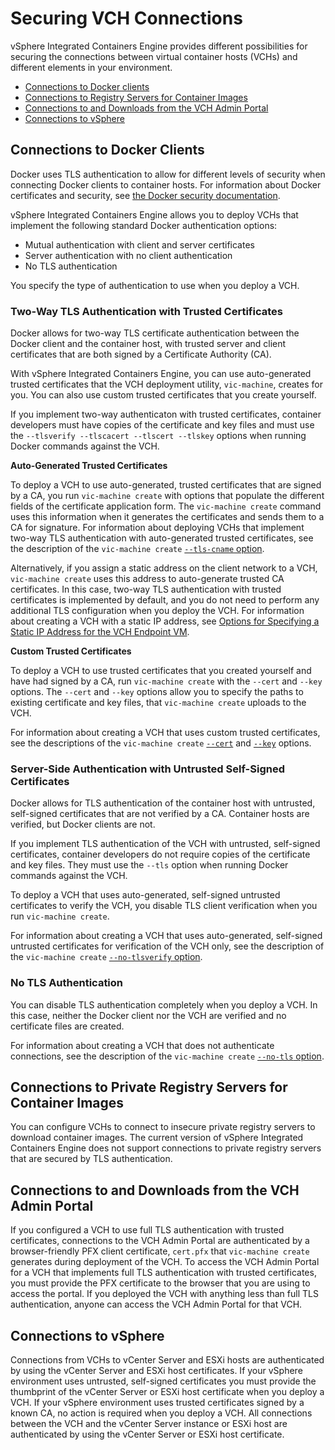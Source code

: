 # Securing VCH Connections #

vSphere Integrated Containers Engine provides different possibilities for securing the connections between virtual container hosts (VCHs) and different elements in your environment.

- [Connections to Docker clients](#docker)
- [Connections to Registry Servers for Container Images](#registries)
- [Connections to and Downloads from the VCH Admin Portal](#vicadmin)
- [Connections to vSphere](#vsphere)

<a name="docker"></a>
## Connections to Docker Clients ##

Docker uses TLS authentication to allow for different levels of security when connecting Docker clients to container hosts. For information about Docker certificates and security, see [the Docker security documentation](https://docs.docker.com/engine/security/https/).

vSphere Integrated Containers Engine allows you to deploy VCHs that implement the following standard Docker authentication options:

- Mutual authentication with client and server certificates
- Server authentication with no client authentication
- No TLS authentication

You specify the type of authentication to use when you deploy a VCH.

### Two-Way TLS Authentication with Trusted Certificates ###

Docker allows for two-way TLS certificate authentication between the Docker client and the container host, with trusted server and client certificates that are both signed by a Certificate Authority (CA). 

With vSphere Integrated Containers Engine, you can use auto-generated trusted certificates that the VCH deployment utility, `vic-machine`, creates for you. You can also use custom trusted certificates that you create yourself.

If you implement two-way authenticaton with trusted certificates, container developers must have copies of the certificate and key files and must use the `--tlsverify --tlscacert --tlscert --tlskey` options when running Docker commands against the VCH. 

**Auto-Generated Trusted Certificates**

To deploy a VCH to use auto-generated, trusted certificates that are signed by a CA, you run `vic-machine create` with  options that populate the different fields of the certificate application form. The `vic-machine create` command uses this information when it generates the certificates and sends them to a CA for signature. For information about deploying VCHs that implement two-way TLS authentication with auto-generated trusted certificates, see the description of the `vic-machine create` [`--tls-cname` option](vch_installer_options.md#tls-cname).

Alternatively, if you assign a static address on the client network to a VCH, `vic-machine create` uses this address to auto-generate trusted CA certificates. In this case, two-way TLS authentication with trusted certificates is implemented by default, and you do not need to perform any additional TLS configuration when you deploy the VCH. For information about creating a VCH with a static IP address, see [Options for Specifying a Static IP Address for the VCH Endpoint VM](vch_installer_options.md#static-ip).

**Custom Trusted Certificates**
 
To deploy a VCH to use trusted certificates that you created yourself and have had signed by a CA, run `vic-machine create` with the `--cert` and `--key` options. The `--cert` and `--key` options allow you to specify the paths to existing certificate and key files, that `vic-machine create` uploads to the VCH. 

For information about creating a VCH that uses custom trusted certificates, see the descriptions of the `vic-machine create` [`--cert`](vch_installer_options.md#cert) and [`--key`](vch_installer_options.md#key) options.

### Server-Side Authentication with Untrusted Self-Signed Certificates ###

Docker allows for TLS authentication of the container host with untrusted, self-signed certificates that are not verified by a CA. Container hosts are verified, but Docker clients are not.

If you implement TLS authentication of the VCH with untrusted, self-signed certificates, container developers do not require copies of the certificate and key files. They must use the `--tls` option when running Docker commands against the VCH.

To deploy a VCH that uses auto-generated, self-signed untrusted certificates to verify the VCH, you disable TLS client verification when you run `vic-machine create`. 

For information about creating a VCH that uses auto-generated, self-signed untrusted certificates for verification of the VCH only, see the description of the `vic-machine create` [`--no-tlsverify` option](vch_installer_options.md#no-tlsverify).  

### No TLS Authentication ###

You can disable TLS authentication completely when you deploy a VCH. In this case, neither the Docker client nor the VCH are verified and no certificate files are created.

For information about creating a VCH that does not authenticate connections, see the description of the `vic-machine create` [`--no-tls` option](vch_installer_options.md#no-tls).

<a name="registries"></a>
## Connections to Private Registry Servers for Container Images ##

You can configure VCHs to connect to insecure  private registry servers to download container images. The current version of vSphere Integrated Containers Engine does not support connections to private registry servers that are secured by TLS authentication.

<a name="vicadmin"></a>
## Connections to and Downloads from the VCH Admin Portal ##

If you configured a VCH to use full TLS authentication with trusted certificates, connections to the VCH Admin Portal are authenticated by a browser-friendly PFX client certificate, `cert.pfx` that `vic-machine create` generates during deployment of the VCH. To access the VCH Admin Portal for a VCH that implements full TLS authentication with trusted certificates, you must provide the PFX certificate to the browser that you are using to access the portal. If you deployed the VCH with anything less than full TLS authentication, anyone can access the VCH Admin Portal for that VCH.

<a name="vsphere"></a>
## Connections to vSphere ##

Connections from VCHs to vCenter Server and ESXi hosts are authenticated by using the vCenter Server and ESXi host certificates. If your vSphere environment uses untrusted, self-signed certificates you must provide the thumbprint of the vCenter Server or ESXi host certificate when you deploy a VCH. If your vSphere environment uses trusted certificates signed by a known CA, no action is required when you deploy a VCH. All  connections between the VCH and the vCenter Server instance or ESXi host are authenticated by using the vCenter Server or ESXi host certificate.